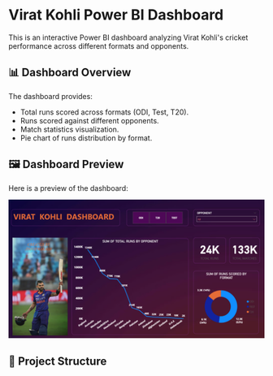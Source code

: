 # Virat Kohli Power BI Dashboard

This is an interactive Power BI dashboard analyzing Virat Kohli's cricket performance across different formats and opponents.

## 📊 Dashboard Overview
The dashboard provides:
- Total runs scored across formats (ODI, Test, T20).
- Runs scored against different opponents.
- Match statistics visualization.
- Pie chart of runs distribution by format.

## 🖼️ Dashboard Preview
Here is a preview of the dashboard:

![Virat Kohli Dashboard](Dashboard_Screenshot.png)

## 📂 Project Structure
